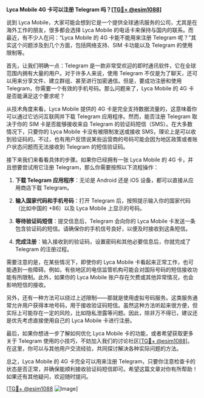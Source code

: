 **Lyca Mobile 4G 卡可以注册 Telegram 吗？[[TG💪+ @esim1088](https://t.me/s/esim1088)]**

说到 Lyca Mobile，大家可能会想到它是一个提供全球通讯服务的公司，尤其是在海外工作的朋友，很多都会选择 Lyca Mobile 的电话卡来保持与国内的联系。而最近，有不少人在问：“Lyca Mobile 的 4G 卡能不能用来注册 Telegram 呢？”其实这个问题涉及到几个方面，包括网络支持、SIM 卡功能以及 Telegram 的使用限制等。

首先，让我们明确一点：Telegram 是一款非常受欢迎的即时通讯软件，它在全球范围内拥有大量的用户。对于许多人来说，使用 Telegram 不仅是为了聊天，还可以用来分享文件、建立群组、甚至进行加密通信。但是，要成功注册和使用 Telegram，你需要一个有效的手机号码。那么问题来了，Lyca Mobile 的 4G 卡是否能满足这个要求呢？

从技术角度来看，Lyca Mobile 提供的 4G 卡是完全支持数据流量的，这意味着你可以通过它访问互联网并下载 Telegram 应用程序。然而，能否注册 Telegram 取决于你的 SIM 卡是否能够接收来自 Telegram 的验证码短信（SMS）。在大多数情况下，只要你的 Lyca Mobile 卡没有被限制发送或接收 SMS，理论上是可以收到验证码的。不过，也有用户反馈说某些运营商的号码可能会因为地区政策或者账户状态问题而无法接收到 Telegram 的短信验证码。

接下来我们来看看具体的步骤。如果你已经拥有一张 Lyca Mobile 的 4G 卡，并且想要尝试用它注册 Telegram，那么你需要按照以下流程操作：

1. **下载 Telegram 应用程序**：无论是 Android 还是 iOS 设备，都可以直接从应用商店下载 Telegram。
   
2. **输入国家代码和手机号码**：打开 Telegram 后，按照提示输入你的国家代码（比如中国的 +86）以及 Lyca Mobile 上显示的号码。

3. **等待验证码短信**：提交信息后，Telegram 会向你的 Lyca Mobile 卡发送一条包含验证码的短信。请确保你的手机信号良好，以便及时接收到这条短信。

4. **完成注册**：输入接收到的验证码，设置密码和其他必要信息后，你就完成了 Telegram 的注册过程。

需要注意的是，在某些情况下，即使你的 Lyca Mobile 卡看起来正常工作，也可能遇到一些障碍。例如，有些地区的电信监管机构可能会对国际号码的短信接收功能有所限制。此外，如果你的 Lyca Mobile 账户存在欠费或其他异常情况，也会影响短信的接收。

另外，还有一种方法可以绕过上述限制——那就是使用虚拟号码服务。这类服务通常允许用户获得本地号码，用于接收验证码短信。虽然这种方法听起来很方便，但实际上可能存在一定的风险，比如隐私泄露等问题。因此，除非万不得已，建议还是优先考虑直接使用自己的 Lyca Mobile 卡进行注册。

最后，如果你想进一步了解如何优化 Lyca Mobile 卡的功能，或者希望获取更多关于 Telegram 使用的小技巧，不妨加入我们的讨论社区[[TG💪+ @esim1088](https://t.me/s/esim1088)]。在这里，你可以与其他用户交流经验，共同探讨解决各种实际问题的方法。

总之，Lyca Mobile 的 4G 卡完全可以用来注册 Telegram，只要你注意检查卡的状态是否正常，并确保能顺利接收验证码短信即可。希望这篇文章对你有所帮助！如果还有其他疑问，欢迎随时提问。

[[TG💪+ @esim1088](https://t.me/s/esim1088) ![Image](https://i.postimg.cc/4NQfJmqS/Snipaste-2025-05-13-00-14-12.png)]